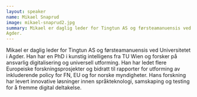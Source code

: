 ```yaml
---
layout: speaker
name: Mikael Snaprud
image: mikael-snaprud2.jpg
summary: Mikael er daglig leder for Tingtun AS og førsteamanuensis ved Universitetet i
Agder.
---
```

Mikael er daglig leder for Tingtun AS og førsteamanuensis ved Universitetet i
Agder. Han har en PhD i kunstig intelligens fra TU Wien og forsker på
ansvarlig digitalisering og universell utforming. Han har ledet flere
Europeiske forskningsprosjekter og bidratt til rapporter for utforming
av inkluderende policy for FN, EU og for norske myndigheter. Hans
forskning har levert innovative løsninger innen språkteknologi,
samskaping og testing for å fremme digital deltakelse.
